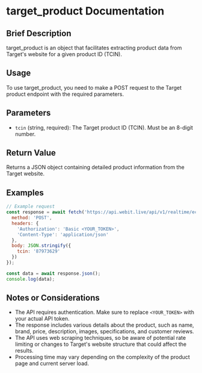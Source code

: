 # target_product Documentation

## Brief Description
target_product is an object that facilitates extracting product data from Target's website for a given product ID (TCIN).

## Usage
To use target_product, you need to make a POST request to the Target product endpoint with the required parameters.

## Parameters
- `tcin` (string, required): The Target product ID (TCIN). Must be an 8-digit number.

## Return Value
Returns a JSON object containing detailed product information from the Target website.

## Examples

```javascript
// Example request
const response = await fetch('https://api.webit.live/api/v1/realtime/ecommerce/target/product', {
  method: 'POST',
  headers: {
    'Authorization': 'Basic <YOUR_TOKEN>',
    'Content-Type': 'application/json'
  },
  body: JSON.stringify({
    tcin: '87973629'
  })
});

const data = await response.json();
console.log(data);
```

## Notes or Considerations
- The API requires authentication. Make sure to replace `<YOUR_TOKEN>` with your actual API token.
- The response includes various details about the product, such as name, brand, price, description, images, specifications, and customer reviews.
- The API uses web scraping techniques, so be aware of potential rate limiting or changes to Target's website structure that could affect the results.
- Processing time may vary depending on the complexity of the product page and current server load.